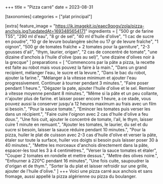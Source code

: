 +++
title = "Pizza carré"
date = 2023-08-31

[taxonomies]
categories = ["plat principal"]

[extra]
feature_image = "https://ik.imagekit.io/eaec9qogv/zola/pizza-anchois.jpg?updatedAt=1693485654171"
ingredients = [
  "500 gr de farine T55",
  "290 ml d'eau",
  "8 gr de sel",
  "40 ml d'huile d'olive",
  "1 cac de sucre en poudre",
  "10 gr de levure boulangère sèche ou 17 gr de levure fraîche",
  "1 oignon",
  "500 gr de tomates fraîche + 2 tomates pour la garniture",
  "2-3 gousses d'ail",
  "thym, laurier, origan",
  "2 cas de concentré de tomate",
  "une dizaine d'anchois à l'huile d'olive (pas au sel)",
  "une dizaine d'olives noir à la grecque"
]
preparations = [
  "Commencons par la pâte a pizza, la recette est faite au robot mais vous pouvez la faire à la main.",
  "Dans un grand recipient, mélanger l'eau, le sucre et la levure.",
  "Dans le bac du robot, ajouter la farine.",
  "Mélanger à la vitesse minimum et ajouter l'eau progressivement. Continuer à tourner pendant 3 minutes.",
  "Faire poser pendant 1 heure.",
  "Dégazer la pate, ajouter l'huile d'olive et le sel. Remixer à vitesse moyenne pendant 8 minutes.",
  "Même si la pâte et un peu collante, n'ajouter plus de farine. et laisser poser encore 1 heure, a ce stade, vous pouvez aussi la conserver jusqu'a 12 heures maximum au frais avec un film si besoin.",
  "Pour la sauce tomate.",
  "Emincer les tomates puis verser les dans un récipient.",
  "Faire cuire l'oignon avec 2 cas d'huile d'olive a feu doux.",
  "Une fois cuit, ajouter le concentré de tomate, l'ail, le thym, laisser cuire 1 minute en remuant.",
  "Ajouter les tomates, le laurier, du sel et du sucre si besoin, laisser la sauce réduire pendant 10 minutes.",
  "Pour la pizza, huiler le plat de cuisson avec 2-3 cas d'huile d'olive et verser la pâte, étaler sur toute la surface, huiler vos doigts si besoin puis laisser poser 30 à 40 minutes.",
  "Mettre les morceaux d'anchois directement dans la pâte, espacer-les tout les 3 à 4 centimètres.",
  "Verser la sauce tomates et étaler",
  "Couper 2 tomates en rondelle et mettre dessus.",
  "Mettre des olives noire.",
  "Enfourner à 220°C pendant 16 minutes",
  "Une fois cuite, saupoudrer la d'origan et de thym.",
  "Sorter la du plat et laisser refroidir sur une grille, ajouter de l'huile d'olive."
]
+++
Voici une pizza carré aux anchois et sans fromage, aussi appellé la pizza algérienne ou pizza du boulanger.

